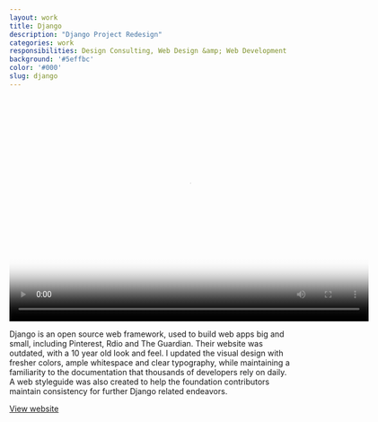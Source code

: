 ```yaml
---
layout: work
title: Django
description: "Django Project Redesign"
categories: work
responsibilities: Design Consulting, Web Design &amp; Web Development
background: '#5effbc'
color: '#000'
slug: django
---
```


<div>
  <video id="making_the_perfect_listing" class="browser_img" title="Django Project"
    preload="auto" width="640" height="400" poster="{{ site.root }}/work/django/django.png" data-setup="{}">
    <source src="{{ site.root }}/work/django/django.mp4" type='video/mp4'>
  </video>
</div>

Django is an open source web framework, used to build web apps big and small, including Pinterest, Rdio and The Guardian. Their website was outdated, with a 10 year old look and feel. I updated the visual design with fresher colors, ample whitespace and clear typography, while maintaining a familiarity to the documentation that thousands of developers rely on daily. A web styleguide was also created to help the foundation contributors maintain consistency for further Django related endeavors.

<a href="http://djangoproject.com" class="button" rel="external">View website</a>